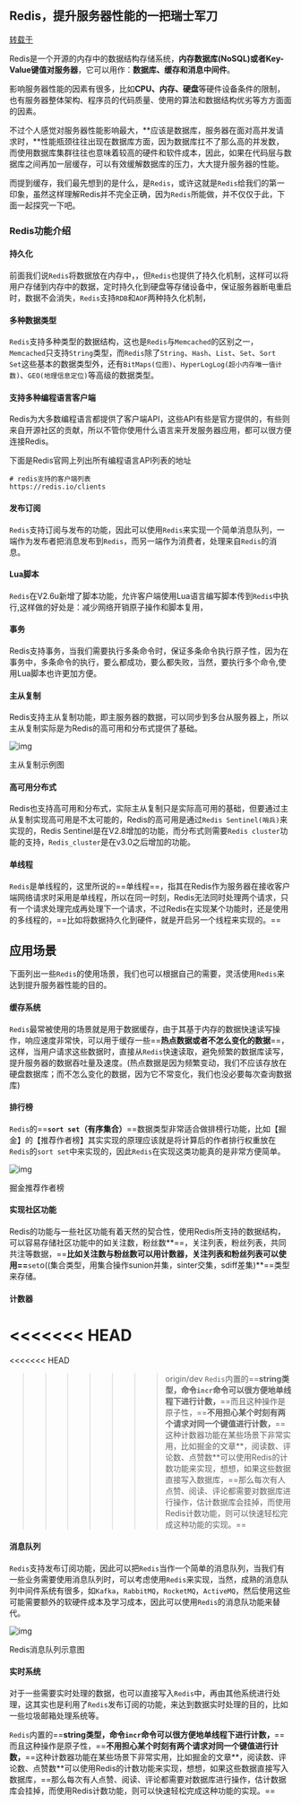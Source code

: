 ## Redis，提升服务器性能的一把瑞士军刀

[转载于](https://juejin.im/post/5cfa55ce5188252f325d6ab0)

​	Redis是一个开源的内存中的数据结构存储系统，**内存数据库(NoSQL)或者Key-Value键值对服务器**，它可以用作：**数据库、缓存和消息中间件**。

​	影响服务器性能的因素有很多，比如**CPU、内存、硬盘**等硬件设备条件的限制，也有服务器整体架构、程序员的代码质量、使用的算法和数据结构优劣等方方面面的因素。

​	不过个人感觉对服务器性能影响最大，**应该是数据库，服务器在面对高并发请求时，**性能瓶颈往往出现在数据库方面，因为数据库扛不了那么高的并发数，而使用数据库集群往往也意味着较高的硬件和软件成本，因此，如果在代码层与数据库之间再加一层缓存，可以有效缓解数据库的压力，大大提升服务器的性能。

​	而提到缓存，我们最先想到的是什么，是`Redis`，或许这就是`Redis`给我们的第一印象，虽然这样理解Redis并不完全正确，因为`Redis`所能做，并不仅仅于此，下面一起探究一下吧。



### Redis功能介绍

#### 持久化

​	前面我们说`Redis`将数据放在内存中，，但`Redis`也提供了持久化机制，这样可以将用户存储到内存中的数据，定时持久化到硬盘等存储设备中，保证服务器断电重启时，数据不会消失，`Redis`支持`RDB`和`AOF`两种持久化机制，

#### 多种数据类型

`Redis`支持多种类型的数据结构，这也是`Redis`与`Memcached`的区别之一，`Memcached`只支持`String`类型，而`Redis`除了`String`、`Hash`、`List`、`Set`、`Sort Set`这些基本的数据类型外，还有`BitMaps(位图)`、`HyperLogLog(超小内存唯一值计数)`、`GEO(地理信息定位)`等高级的数据类型。

#### 支持多种编程语言客户端

Redis为大多数编程语言都提供了客户端API，这些API有些是官方提供的，有些则来自开源社区的贡献，所以不管你使用什么语言来开发服务器应用，都可以很方便连接Redis。

下面是Redis官网上列出所有编程语言API列表的地址

```
# redis支持的客户端列表
https://redis.io/clients
```

#### 发布订阅

`Redis`支持订阅与发布的功能，因此可以使用`Redis`来实现一个简单消息队列，一端作为发布者把消息发布到`Redis`，而另一端作为消费者，处理来自`Redis`的消息。

#### Lua脚本

`Redis`在V2.6u新增了脚本功能，允许客户端使用Lua语言编写脚本传到`Redis`中执行,这样做的好处是：减少网络开销原子操作和脚本复用，

#### 事务

Redis支持事务，当我们需要执行多条命令时，保证多条命令执行原子性，因为在事务中，多条命令的执行，要么都成功，要么都失败，当然，要执行多个命令,使用Lua脚本也许更加方便。

#### 主从复制

Redis支持主从复制功能，即主服务器的数据，可以同步到多台从服务器上，所以主从复制实际是为Redis的高可用和分布式提供了基础。

![img](Redis功能介绍.assets/16b4bf8541cd1ea7)

主从复制示例图

#### 高可用分布式

Redis也支持高可用和分布式，实际主从复制只是实际高可用的基础，但要通过主从复制实现高可用是不太可能的，Redis的高可用是通过`Redis Sentinel(哨兵)`来实现的，Redis Sentinel是在V2.8增加的功能，而分布式则需要`Redis cluster`功能的支持，`Redis_cluster`是在v3.0之后增加的功能。

#### 单线程

`Redis`是单线程的，这里所说的==单线程==，指其在Redis作为服务器在接收客户端网络请求时采用是单线程，所以在同一时刻，Redis无法同时处理两个请求，只有一个请求处理完成再处理下一个请求，不过Redis在实现某个功能时，还是使用的多线程的，==比如将数据持久化到硬件，就是开启另一个线程来实现的。==

## 应用场景

下面列出一些`Redis`的使用场景，我们也可以根据自己的需要，灵活使用`Redis`来达到提升服务器性能的目的。

#### 缓存系统

`Redis`最常被使用的场景就是用于数据缓存，由于其基于内存的数据快速读写操作，响应速度非常快，可以用于缓存一些==**热点数据或者不怎么变化的数据**==，这样，当用户请求这些数据时，直接从`Redis`快速读取，避免频繁的数据库读写，提升服务器的数据吞吐量及速度。(热点数据是因为频繁变动，我们不应该存放在硬盘数据库；而不怎么变化的数据，因为它不常变化，我们也没必要每次查询数据库)

#### 排行榜

`Redis`的==**`sort set`（有序集合）**==数据类型非常适合做排榜行功能，比如【掘金】的【推荐作者榜】其实实现的原理应该就是将计算后的作者排行权重放在`Redis`的`sort set`中来实现的，因此`Redis`在实现这类功能真的是非常方便简单。

![img](Redis功能介绍.assets/16b46303dddd2ac3)

掘金推荐作者榜

#### 实现社区功能

Redis的功能与一些社区功能有着天然的契合性，使用Redis所支持的数据结构，可以容易存储社区功能中的如关注数，粉丝数**==，关注列表，粉丝列表，共同共注等数据，==**比如关注数与粉丝数可以用计数器，关注列表和粉丝列表可以使用==**`set`o((集合类型，用集合操作sunion并集，sinter交集，sdiff差集)**==类型来存储。

#### 计数器

<<<<<<< HEAD
=======
<<<<<<< HEAD
>>>>>>> origin/dev
`Redis`内置的==**string类型，命令`incr`命令可以很方便地单线程下进行计数，**==而且这种操作是原子性，==**不用担心某个时刻有两个请求对同一个键值进行计数，**==这种计数器功能在某些场景下非常实用，比如掘金的文章**，阅读数、评论数、点赞数**可以使用Redis的计数功能来实现，想想，如果这些数据直接写入数据库，==那么每次有人点赞、阅读、评论都需要对数据库进行操作，估计数据库会挂掉，而使用Redis计数功能，则可以快速轻松完成这种功能的实现。==

#### 消息队列

`Redis`支持发布订阅功能，因此可以把`Redis`当作一个简单的消息队列，当我们有一些业务需要使用消息队列时，可以考虑使用`Redis`来实现，当然，成熟的消息队列中间件系统有很多，如`Kafka`，`RabbitMQ`，`RocketMQ`，`ActiveMQ`，然后使用这些可能需要额外的软硬件成本及学习成本，因此可以使用`Redis`的消息队功能来替代。

![img](Redis各种数据类型用途介绍.assets/16b4a645945c454f)

Redis消息队列示意图

#### 实时系统


​	对于一些需要实时处理的数据，也可以直接写入`Redis`中，再由其他系统进行处理，这其实也是利用了`Redis`发布订阅的功能，来达到数据实时处理的目的，比如一些垃圾邮箱处理系统等。

`Redis`内置的==**string类型，命令`incr`命令可以很方便地单线程下进行计数，**==而且这种操作是原子性，==**不用担心某个时刻有两个请求对同一个键值进行计数，**==这种计数器功能在某些场景下非常实用，比如掘金的文章**，阅读数、评论数、点赞数**可以使用Redis的计数功能来实现，想想，如果这些数据直接写入数据库，==那么每次有人点赞、阅读、评论都需要对数据库进行操作，估计数据库会挂掉，而使用Redis计数功能，则可以快速轻松完成这种功能的实现。==

